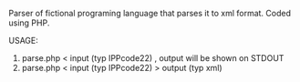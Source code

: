 Parser of fictional programing language that parses it to xml format.
Coded using PHP.


USAGE:

1. parse.php <  input (typ IPPcode22) , output will be shown on STDOUT
2. parse.php <  input (typ IPPcode22)  > output (typ xml)
